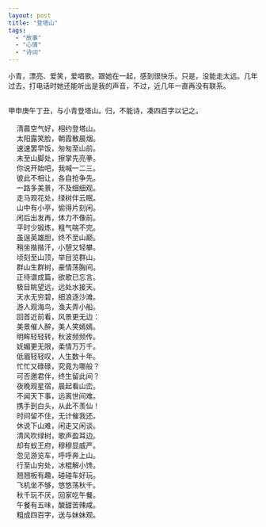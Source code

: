 ```yaml
---
layout: post
title: "登塔山"
tags:
  - "故事"
  - "心情"
  - "诗词"
---
```


小青，漂亮、爱笑，爱唱歌。跟她在一起，感到很快乐。只是，没能走太远。几年过去，打电话时她还能听出是我的声音，不过，近几年一直再没有联系。

 

<pre>  
甲申庚午丁丑，与小青登塔山。归，不能诗，凑四百字以记之。

  清晨空气好，相约登塔山。  
  太阳露笑脸，朝霞散晨烟。  
  速速罢早饭，匆匆至山前。  
  未至山脚处，擦掌先亮拳。  
  你说开始吧，我喊一二三。  
  彼此不相让，各自抢争先。  
  一路多美景，不及细细观。  
  走马观花处，绿树伴云眠。  
  山中有小亭，偷得片刻闲。  
  闲后出发再，体力不像前。  
  平时少锻炼，粗气喘不完。  
  虽逞英雄胆，终不至山巅。  
  稍坐揩揩汗，小憩又轻攀。  
  顷刻至山顶，举目览群山。  
  群山生群树，豪情荡胸间。  
  正待谱成篇，欲歌已忘言。  
  极目眺望远，远处水接天。  
  天水无穷碧，细浪逐沙滩。
  游人观海鸟，渔夫弄小船。
  回首近前看，风景更无边：  
  美景催人醉，美人笑嫣嫣。  
  明眸轻轻转，秋波频频传。  
  妩媚更无限，柔情万万千。  
  低眉轻轻叹，人生数十年。  
  忙忙又碌碌，究竟为哪般？  
  可否邀君伴，终生留此间？  
  夜晚观星宿，晨起看山峦。  
  不闻天下事，远离世间难。  
  携手到白头，从此不羡仙！  
  时间留不住，无计催我还。  
  休说下山难，闲走又闲谈。  
  清风吹绿树，歌声盈耳边。  
  却有蚁王府，穆穆显威严。  
  忽见游览车，呼呼奔上山。  
  行至山穷处，冰棍解小馋。  
  翘翘板有趣，碰碰车好玩。  
  飞机坐不够，悠悠荡秋千。  
  秋千玩不厌，回家吃午餐。  
  午餐有五味，酸甜苦辣咸。  
  粗成四百字，送与妹妹观。 
</pre>
